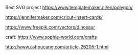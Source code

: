 Best SVG project
https://www.templatemaker.nl/en/polygon/


https://jennifermaker.com/cricut-insert-cards/

https://www.freepik.com/vectors/dinosaur

craft:
https://www.sophie-world.com/crafts


http://www.ashoucang.com/article-26205-1.html

